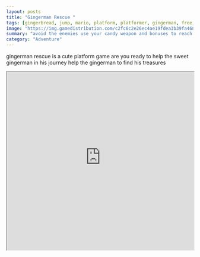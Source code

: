 ```yaml
---
layout: posts
title: "Gingerman Rescue "
tags: [gingerbread, jump, mario, platform, platformer, gingerman, free, online, games, oyna, game, free, games, play, play, games]
image: "https://img.gamedistribution.com/c2fc6c2e26ec4ae19fdea3b39fa46850.jpg"
summary: "avoid the enemies use your candy weapon and bonuses to reach the end of each levels  free online games oyna game free games play play games"
category: "Adventure"
---
```


gingerman rescue is a cute platform game are you ready to help the sweet gingerman in his journey help the gingerman to find his treasures

<iframe width="100%" height="480px;" src="https://html5.gamedistribution.com/c2fc6c2e26ec4ae19fdea3b39fa46850/"></iframe>